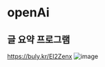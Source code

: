 # openAi

## 글 요약 프로그램
https://buly.kr/EI2Zenx
![image](https://github.com/user-attachments/assets/19cda839-dbf9-4da0-8e2b-c2c03e00d52f)
